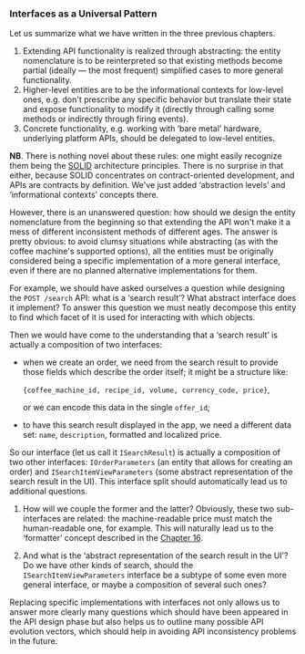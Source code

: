 ### Interfaces as a Universal Pattern

Let us summarize what we have written in the three previous chapters.

  1. Extending API functionality is realized through abstracting: the entity nomenclature is to be reinterpreted so that existing methods become partial (ideally — the most frequent) simplified cases to more general functionality.
  2. Higher-level entities are to be the informational contexts for low-level ones, e.g. don't prescribe any specific behavior but translate their state and expose functionality to modify it (directly through calling some methods or indirectly through firing events).
  3. Concrete functionality, e.g. working with ‘bare metal’ hardware, underlying platform APIs, should be delegated to low-level entities.

**NB**. There is nothing novel about these rules: one might easily recognize them being the [SOLID](https://en.wikipedia.org/wiki/SOLID) architecture principles. There is no surprise in that either, because SOLID concentrates on contract-oriented development, and APIs are contracts by definition. We've just added ‘abstraction levels’ and ‘informational contexts’ concepts there.

However, there is an unanswered question: how should we design the entity nomenclature from the beginning so that extending the API won't make it a mess of different inconsistent methods of different ages. The answer is pretty obvious: to avoid clumsy situations while abstracting (as with the coffee machine's supported options), all the entities must be originally considered being a specific implementation of a more general interface, even if there are no planned alternative implementations for them.

For example, we should have asked ourselves a question while designing the `POST /search` API: what is a ‘search result’? What abstract interface does it implement? To answer this question we must neatly decompose this entity to find which facet of it is used for interacting with which objects.

Then we would have come to the understanding that a ‘search result’ is actually a composition of two interfaces:
  * when we create an order, we need from the search result to provide those fields which describe the order itself; it might be a structure like:
      
       `{coffee_machine_id, recipe_id, volume, currency_code, price}`,

       or we can encode this data in the single `offer_id`;
  
  * to have this search result displayed in the app, we need a different data set: `name`, `description`, formatted and localized price.

So our interface (let us call it `ISearchResult`) is actually a composition of two other interfaces: `IOrderParameters` (an entity that allows for creating an order) and `ISearchItemViewParameters` (some abstract representation of the search result in the UI). This interface split should automatically lead us to additional questions.

  1. How will we couple the former and the latter? Obviously, these two sub-interfaces are related: the machine-readable price must match the human-readable one, for example. This will naturally lead us to the ‘formatter’ concept described in the [Chapter 16](#chapter-16).

  2. And what is the ‘abstract representation of the search result in the UI’? Do we have other kinds of search, should the `ISearchItemViewParameters` interface be a subtype of some even more general interface, or maybe a composition of several such ones?

Replacing specific implementations with interfaces not only allows us to answer more clearly many questions which should have been appeared in the API design phase but also helps us to outline many possible API evolution vectors, which should help in avoiding API inconsistency problems in the future.